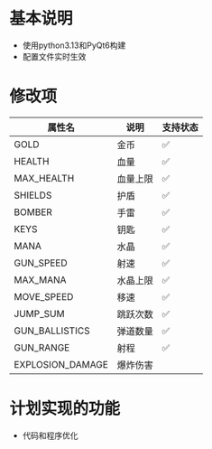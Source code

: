 # 基本说明
* 使用python3.13和PyQt6构建
* 配置文件实时生效
# 修改项
| 属性名          | 说明           | 支持状态  |
|----------------|---------------|----------|
| GOLD              | 金币        | ✅       |
| HEALTH            | 血量        | ✅       |
| MAX_HEALTH        | 血量上限     | ✅       |
| SHIELDS           | 护盾        | ✅       |
| BOMBER            | 手雷        | ✅       |
| KEYS              | 钥匙        | ✅       |
| MANA              | 水晶        | ✅       |
| GUN_SPEED         | 射速        | ✅       |
| MAX_MANA          | 水晶上限     | ✅       |
| MOVE_SPEED        | 移速        | ✅       |
| JUMP_SUM          | 跳跃次数     | ✅       |
| GUN_BALLISTICS    | 弹道数量     | ✅       |
| GUN_RANGE         | 射程        | ✅       |
| EXPLOSION_DAMAGE  | 爆炸伤害     |         |
# 计划实现的功能
* 代码和程序优化
<br>
<br>
<br>
